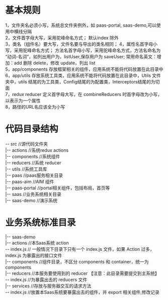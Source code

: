 # 基本规则
1，文件夹名必须小写，系统总文件夹例外，如 paas-portal, saas-demo,可以使用中横线分隔  
2，文件首字母大写，采用驼峰命名方式； 默认index 除外  
3，类名（组件名）要大写，文件名要与导出的类名相同； 
4，属性名首字母小写，采用驼峰命名方式； 方法名首字母小写，采用驼峰命名方式，方法名命名为 “动词-名词”，如列出用户为，listUser,保存用户为 saveUser; 常用命名英文：增加：add 删除 delete，修改 update，列出 list  
5，app/components 存放框架相关的组件，应用系统不能将代码放置在此目录中   
6，app/utils 存放系统工具类，应用系统不能将代码放置在此目录中，Utils 文件夹中，utils 结尾的为工具类，Config结尾的为配置类，Interceptors结尾的为切面   
7，redux reducer 定义首字母大写，在 combineReducers 时首字母改为小写，以表示为一个属性   
8，路径的URL名应该全为小写   

# 代码目录结构
-- src //源代码文件夹   
|-- actions //系统redux actions   
|-- components //系统组件   
|-- reducers //系统 reducer   
|-- utils //系统工具库   
|-- paas //paas服务相关目录   
    |-- paas-aim //AIM 组件   
    |-- paas-portal //portal相关组件，包括布局，首页等   
|-- saas //业务系统相关目录   
    |-- saas-demo //演示系统   


# 业务系统标准目录
|-- saas-demo   
    |-- actions //本Saas系统 action   
        -- index.js // 一般情况下目录下只有一个 index.js 文件，如果 Action 过多，index.js 为暴露出的接口文件   
    |-- components //组件目录，不区分 components 和 container，统一为 components   
    |-- reducers //本服务要使用到的 reducer 【注意：此目录需要提交到主系统】   
        -- index.js //为暴露出去的 reducers 文件   
    |-- services //存放与服务器交互的请求方法   
    -- index.js  //放置本Saas系统要暴露出去的组件，并 export 相关组件,修改记录   